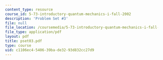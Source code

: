 ```yaml
---
content_type: resource
course_id: 5-73-introductory-quantum-mechanics-i-fall-2002
description: 'Problem Set #3'
file: null
file_location: /coursemedia/5-73-introductory-quantum-mechanics-i-fall-2002/c1106ec4540639bade3293d832cc27d9_pset03.pdf
file_type: application/pdf
layout: pdf
title: pset03.pdf
type: course
uid: c1106ec4-5406-39ba-de32-93d832cc27d9
---
```

